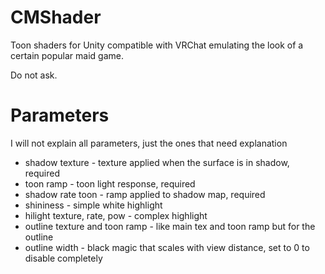 # CMShader
Toon shaders for Unity compatible with VRChat emulating the look of a certain popular maid game.

Do not ask.

# Parameters
I will not explain all parameters, just the ones that need explanation

 - shadow texture - texture applied when the surface is in shadow, required
 - toon ramp - toon light response, required
 - shadow rate toon - ramp applied to shadow map, required
 - shininess - simple white highlight
 - hilight texture, rate, pow - complex highlight
 - outline texture and toon ramp - like main tex and toon ramp but for the outline
 - outline width - black magic that scales with view distance, set to 0 to disable completely

